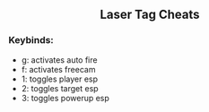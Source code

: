 <h2 align="center">Laser Tag Cheats</h2>
<h3>Keybinds:</h3>
<ul><li>g: activates auto fire</li><li>f: activates freecam</li><li>1: toggles player esp</li><li>2: toggles target esp</li><li>3: toggles powerup esp</li></ul>
